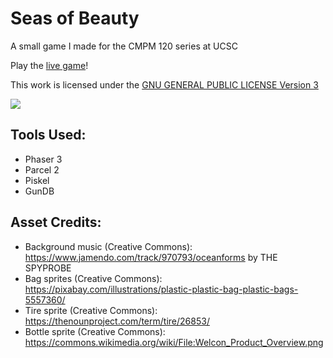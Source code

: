 # Seas of Beauty

A small game I made for the CMPM 120 series at UCSC

Play the [live game](https://kw-m.github.io/Seas-of-Beauty)!

This work is licensed under the [GNU GENERAL PUBLIC LICENSE Version 3](https://www.gnu.org/licenses/gpl-3.0.en.html)

![](https://i.creativecommons.org/l/by/4.0/88x31.png)

## Tools Used:
- Phaser 3
- Parcel 2
- Piskel
- GunDB
## Asset Credits:
 - Background music (Creative Commons): https://www.jamendo.com/track/970793/oceanforms by THE SPYPROBE
 - Bag sprites (Creative Commons): https://pixabay.com/illustrations/plastic-plastic-bag-plastic-bags-5557360/
 - Tire sprite (Creative Commons): https://thenounproject.com/term/tire/26853/
 - Bottle sprite (Creative Commons): https://commons.wikimedia.org/wiki/File:Welcon_Product_Overview.png

